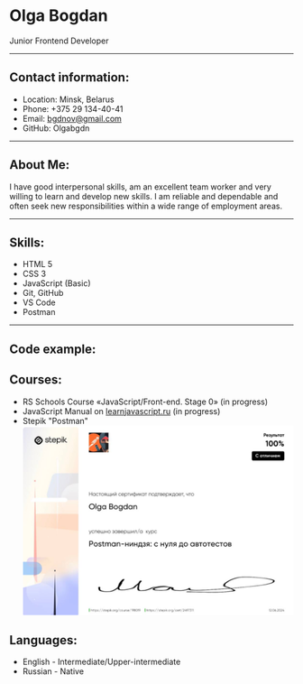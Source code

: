 # Olga Bogdan
Junior Frontend Developer
*************
## Contact information:
* Location: Minsk, Belarus
* Phone: +375 29 134-40-41
* Email: bgdnov@gmail.com
* GitHub: Olgabgdn
*************
## About Me:
I have good interpersonal skills, am an excellent team worker and very willing to learn and develop new skills.
I am reliable and dependable and often seek new responsibilities within a wide range of employment areas.
*************
## Skills:
* HTML 5
* CSS 3
* JavaScript (Basic)
* Git, GitHub
* VS Code
* Postman
*************
## Code example:
## Courses:
* RS Schools Course «JavaScript/Front-end. Stage 0» (in progress)
* JavaScript Manual on [learnjavascript.ru](learnjavascript.ru) (in progress)
* Stepik "Postman"
![Certificate](/images/photo1719492814.jpeg)
## Languages:
* English - Intermediate/Upper-intermediate
* Russian - Native
